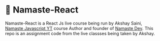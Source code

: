 # 🙏  Namaste-React 
Namaste-React is a React Js live course being run by Akshay Saini, [Namaste Javascript YT](https://www.youtube.com/watch?v=pN6jk0uUrD8) course Author and founder of [Namaste Dev](https://learn.namastedev.com/).
This repo is an assignment code from the live classses being taken by Akshay.
